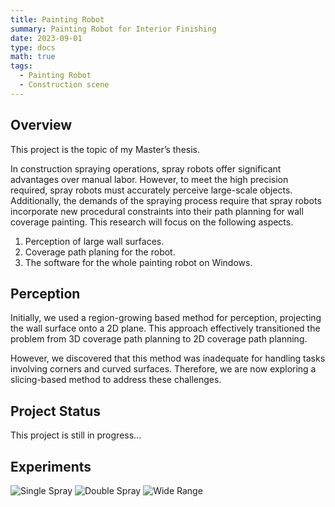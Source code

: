 ```yaml
---
title: Painting Robot
summary: Painting Robot for Interior Finishing
date: 2023-09-01
type: docs
math: true
tags:
  - Painting Robot
  - Construction scene
---
```


## Overview
This project is the topic of my Master’s thesis. 

In construction spraying operations, spray robots offer significant advantages over manual labor. However, to meet the high precision required, spray robots must accurately perceive large-scale objects. Additionally, the demands of the spraying process require that spray robots incorporate new procedural constraints into their path planning for wall coverage painting. This research will focus on the following aspects. 
1. Perception of large wall surfaces.
2. Coverage path planing for the robot.
3. The software for the whole painting robot on Windows.

## Perception

Initially, we used a region-growing based method for perception, projecting the wall surface onto a 2D plane. This approach effectively transitioned the problem from 3D coverage path planning to 2D coverage path planning.

However, we discovered that this method was inadequate for handling tasks involving corners and curved surfaces. Therefore, we are now exploring a slicing-based method to address these challenges.

## Project Status

This project is still in progress...

## Experiments
![Single Spray](figures/1.gif "Single Spray")
![Double Spray](figures/2.gif "Double Spray")
![Wide Range](figures/3.gif "Wide Range")
<!--more-->
